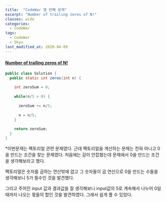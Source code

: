 ```yaml
---
title:  "CodeWar 열 번째 문제"
excerpt: "Number of trailing zeros of N!"
classes: wide
categories:
  - CodeWar
tags:
  - CodeWar
  - 5kyu
last_modified_at: 2020-04-09
---
```


#### [Number of trailing zeros of N!](https://www.codewars.com/kata/52f787eb172a8b4ae1000a34)

```java
public class Solution {
  public static int zeros(int n) {
    
    int zeroSum = 0;
    
    while(n/5 > 0) {
      
      zeroSum += n/5;
      
      n = n/5;
    }
    
    return zeroSum;
  }
}
```

*이번문제는 팩토리얼 관련 문제였다. 근데 팩토리얼을 계산하는 문제는 전혀 아니고 0을 만드는 조건을 찾는 문제였다. 처음에는 감이 안잡혔는데 문제에서 0을 만드는 조건을 생각해보라고 했다. 

팩토리얼은 숫자를 곱하는 연산밖에 없고 그 숫자들이 곱 연산으로 0을 만드는 수들을 생각해보니 5가 필수인 것을 발견했다.

그리고 주어진 input 값과 결과값을 잘 생각해보니 input값의 5로 계속해서 나누어 0일 때까지 나오는 몫들의 합인 것을 발견하였다. 그래서 쉽게 풀 수 있었다.